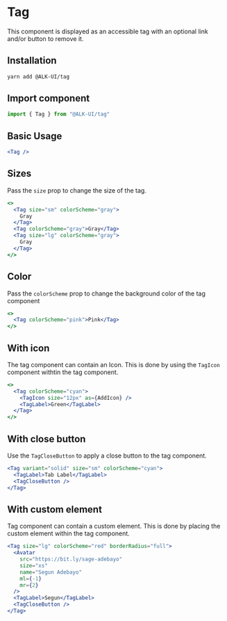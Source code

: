 # Tag

This component is displayed as an accessible tag with an optional link and/or
button to remove it.

## Installation

```sh
yarn add @ALK-UI/tag
```

## Import component

```jsx
import { Tag } from "@ALK-UI/tag"
```

## Basic Usage

```jsx
<Tag />
```

## Sizes

Pass the `size` prop to change the size of the tag.

```jsx
<>
  <Tag size="sm" colorScheme="gray">
    Gray
  </Tag>
  <Tag colorScheme="gray">Gray</Tag>
  <Tag size="lg" colorScheme="gray">
    Gray
  </Tag>
</>
```

## Color

Pass the `colorScheme` prop to change the background color of the tag component

```jsx
<>
  <Tag colorScheme="pink">Pink</Tag>
</>
```

## With icon

The tag component can contain an Icon. This is done by using the `TagIcon`
component withtin the tag component.

```jsx
<>
  <Tag colorScheme="cyan">
    <TagIcon size="12px" as={AddIcon} />
    <TagLabel>Green</TagLabel>
  </Tag>
</>
```

## With close button

Use the `TagCloseButton` to apply a close button to the tag component.

```jsx
<Tag variant="solid" size="sm" colorScheme="cyan">
  <TagLabel>Tab Label</TagLabel>
  <TagCloseButton />
</Tag>
```

## With custom element

Tag component can contain a custom element. This is done by placing the custom
element within the tag component.

```jsx
<Tag size="lg" colorScheme="red" borderRadius="full">
  <Avatar
    src="https://bit.ly/sage-adebayo"
    size="xs"
    name="Segun Adebayo"
    ml={-1}
    mr={2}
  />
  <TagLabel>Segun</TagLabel>
  <TagCloseButton />
</Tag>
```
